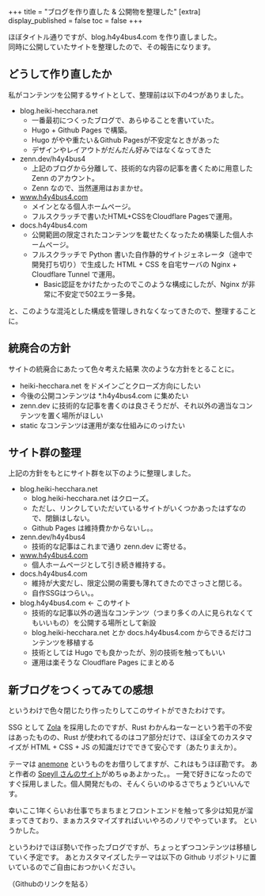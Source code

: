 +++
title = "ブログを作り直した & 公開物を整理した"
[extra]
display_published = false
toc = false
+++

ほぼタイトル通りですが、blog.h4y4bus4.com を作り直しました。  
同時に公開していたサイトを整理したので、その報告になります。

## どうして作り直したか
私がコンテンツを公開するサイトとして、整理前は以下の4つがありました。

- blog.heiki-hecchara.net
    - 一番最初につくったブログで、あらゆることを書いていた。
    - Hugo + Github Pages で構築。
    - Hugo がやや重たい＆Github Pagesが不安定なときがあった
    - デザインやレイアウトがだんだん好みではなくなってきた
- zenn.dev/h4y4bus4
    - 上記のブログから分離して、技術的な内容の記事を書くために用意した Zenn のアカウント。
    - Zenn なので、当然運用はおまかせ。
- www.h4y4bus4.com
    - メインとなる個人ホームページ。
    - フルスクラッチで書いたHTML+CSSをCloudflare Pagesで運用。
- docs.h4y4bus4.com
    - 公開範囲の限定されたコンテンツを載せたくなったため構築した個人ホームページ。
    - フルスクラッチで Python 書いた自作静的サイトジェネレータ（途中で開発打ち切り）で生成した HTML + CSS を自宅サーバの Nginx + Cloudflare Tunnel で運用。
        - Basic認証をかけたかったのでこのような構成にしたが、Nginx が非常に不安定で502エラー多発。

と、このような混沌とした構成を管理しきれなくなってきたので、整理することに。

## 統廃合の方針
サイトの統廃合にあたって色々考えた結果 次のような方針をとることに。

- heiki-hecchara.net をドメインごとクローズ方向にしたい
- 今後の公開コンテンツは *.h4y4bus4.com に集めたい
- zenn.dev に技術的な記事を書くのは良さそうだが、それ以外の適当なコンテンツを置く場所がほしい
- static なコンテンツは運用が楽な仕組みにのっけたい

## サイト群の整理
上記の方針をもとにサイト群を以下のように整理しました。

- blog.heiki-hecchara.net
    - blog.heiki-hecchara.net はクローズ。
    - ただし、リンクしていただいているサイトがいくつかあったはずなので、閉鎖はしない。
    - Github Pages は維持費かからないし。。
- zenn.dev/h4y4bus4
    - 技術的な記事はこれまで通り zenn.dev に寄せる。
- www.h4y4bus4.com 
    - 個人ホームページとして引き続き維持する。
- docs.h4y4bus4.com
    - 維持が大変だし、限定公開の需要も薄れてきたのでさっさと閉じる。
    - 自作SSGはつらい。。
- blog.h4y4bus4.com ← このサイト
    - 技術的な記事以外の適当なコンテンツ（つまり多くの人に見られなくてもいいもの）を公開する場所として新設
    - blog.heiki-hecchara.net とか docs.h4y4bus4.com からできるだけコンテンツを移植する
    - 技術としては Hugo でも良かったが、別の技術を触ってもいい
    - 運用は楽そうな Cloudflare Pages にまとめる

## 新ブログをつくってみての感想
というわけで色々閉じたり作ったりしてこのサイトができたわけです。

SSG として [Zola](https://www.getzola.org/) を採用したのですが、Rust わかんねーなーという若干の不安はあったものの、Rust が使われてるのはコア部分だけで、ほぼ全てのカスタマイズが HTML + CSS + JS の知識だけでできて安心です（あたりまえか）。

テーマは [anemone](https://github.com/Speyll/anemone) というものをお借りしてますが、これはもうほぼ勘です。
あと作者の [Speyll さんのサイト](https://speyllsite.pages.dev/)がめちゅあよかった。。
一発で好きになったのですぐ採用しました。個人開発だもの、そんくらいのゆるさでちょうどいいんです。

幸いここ1年くらいお仕事でちまちまとフロントエンドを触って多少は知見が溜まってきており、まぁカスタマイズすればいいやろのノリでやっています。
というかした。

というわけでほぼ勢いで作ったブログですが、ちょっとずつコンテンツは移植していく予定です。
あとカスタマイズしたテーマは以下の Github リポジトリに置いているのでご自由におつかいください。

（Githubのリンクを貼る）
<!-- ![alt text](./image.png) -->